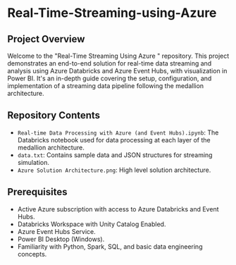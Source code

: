 # Real-Time-Streaming-using-Azure

## Project Overview
Welcome to the "Real-Time Streaming Using Azure " repository. This project demonstrates an end-to-end solution for real-time data streaming and analysis using Azure Databricks and Azure Event Hubs, with visualization in Power BI. It's an in-depth guide covering the setup, configuration, and implementation of a streaming data pipeline following the medallion architecture.

## Repository Contents
- `Real-time Data Processing with Azure (and Event Hubs).ipynb`: The Databricks notebook used for data processing at each layer of the medallion architecture.
- `data.txt`: Contains sample data and JSON structures for streaming simulation.
- `Azure Solution Architecture.png`: High level solution architecture.

## Prerequisites
- Active Azure subscription with access to Azure Databricks and Event Hubs.
- Databricks Workspace with Unity Catalog Enabled.
- Azure Event Hubs Service.
- Power BI Desktop (Windows).
- Familiarity with Python, Spark, SQL, and basic data engineering concepts.
